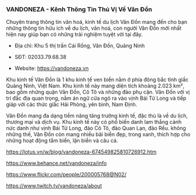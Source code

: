 ### VANDONEZA - Kênh Thông Tin Thú Vị Về Vân Đồn

Chuyên trang thông tin văn hoá, kinh tế du lịch Vân Đồn mang đến cho bạn những thông tin hữu ích về du lịch, văn hoá, con người Vân Đồn mới nhất hiện nay giúp bạn có những trải nghiệm tuyệt vời tại đây.

- Địa chỉ: Khu 5 thị trấn Cái Rồng, Vân Đồn, Quảng Ninh

- SĐT: 02033.79.68.38

- Website: https://vandoneza.vn

Khu kinh tế Vân Đồn là 1 khu kinh tế ven biển nằm ở phía đông bắc tỉnh giấc Quảng Ninh, Việt Nam. Khu kinh tế này mang diện tích khoảng 2.023 km², bao gồm những quận Vân Đồn, Cô Tô và những đảo phụ cận. Vân Đồn với vị trí đắc địa quan trọng, nằm án ngữ cửa ngõ ra vào vịnh Bái Tử Long và tiếp giáp với các thức giấc Hải Phòng, yên bình, Nam Định.

Vân Đồn mang đa dạng tiềm năng tăng trưởng kinh tế, đặc thù là về du lịch, thương mại và dịch vụ. Khu kinh tế này có phổ biến danh lam thắng cảnh nức danh như vịnh Bái Tử Long, đảo Cô Tô, đảo Quan Lạn, đảo Rều. không những thế, Vân Đồn còn mang nhiều bãi biển đẹp, trong xanh, thích hợp cho những hoạt động tắm biển, lặn biển và câu cá.

https://lotus.vn/w/blog/vandoneza-674549825810726912.htm

https://www.behance.net/vandoneza/info

https://www.flickr.com/people/200005768@N02/

https://www.twitch.tv/vandoneza/about
